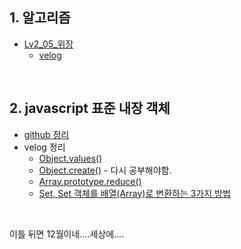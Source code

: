 ## 1. 알고리즘
- [Lv2_05_위장](https://github.com/EunJaePark/algorithm/blob/master/Level_2/Lv2_05_%EC%9C%84%EC%9E%A5.html)
  - [velog](https://velog.io/@design0728/%ED%94%84%EB%A1%9C%EA%B7%B8%EB%9E%98%EB%A8%B8%EC%8A%A4-level2-%EC%9C%84%EC%9E%A5)
  
<br/>

## 2. javascript 표준 내장 객체
- [github 정리](https://github.com/EunJaePark/JSstudy/tree/main/%ED%91%9C%EC%A4%80%20%EB%82%B4%EC%9E%A5%20%EA%B0%9D%EC%B2%B4)
- velog 정리
  - [Object.values()](https://velog.io/@design0728/Object.values)
  - [Object.create()](https://velog.io/@design0728/Object.create) - 다시 공부해야함.
  - [Array.prototype.reduce()](https://velog.io/@design0728/Array.prototype.reduce)
  - [Set, Set 객체를 배열(Array)로 변환하는 3가지 방법](https://velog.io/@design0728/Set)


<br/>

이틀 뒤면 12월이네....세상에....
